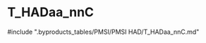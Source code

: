 # T_HADaa_nnC

<!-- ATTENTION : Ne pas supprimer ou modifier la ligne ci-dessous -->
#include ".byproducts_tables/PMSI/PMSI HAD/T_HADaa_nnC.md"
<!-- ATTENTION : Ne pas supprimer ou modifier la ligne ci-dessus -->
